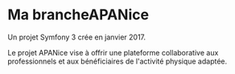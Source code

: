 Ma brancheAPANice
=======

Un projet Symfony 3 crée en janvier 2017.

Le projet APANice vise à offrir une plateforme collaborative aux professionnels et aux bénéficiaires de l'activité physique adaptée.
